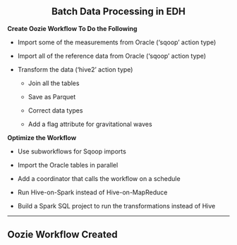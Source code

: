 ## <center>Batch Data Processing in EDH</center> 


__Create Oozie Workflow To Do the Following__

 * Import some of the measurements from Oracle (‘sqoop’ action type)

 * Import all of the reference data from Oracle (‘sqoop’ action type)
    
 * Transform the data (‘hive2’ action type)
 
   - Join all the tables
 
   - Save as Parquet
  
   - Correct data types
   
   - Add a flag attribute for gravitational waves

__Optimize the Workflow__

 * Use subworkflows for Sqoop imports

 * Import the Oracle tables in parallel

 * Add a coordinator that calls the workflow on a schedule

 * Run Hive-on-Spark instead of Hive-on-MapReduce

 * Build a Spark SQL project to run the transformations instead of Hive

---

## Oozie Workflow Created
